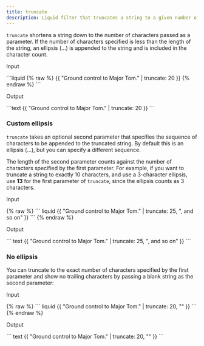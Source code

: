 ```yaml
---
title: truncate
description: Liquid filter that truncates a string to a given number of characters.
---
```


`truncate` shortens a string  down to the number of characters passed as a parameter. If the number of characters specified is less than the length of the string, an ellipsis (...) is appended to the string and is included in the character count.

<p class="code-label">Input</p>
```liquid
{% raw %}
{{ "Ground control to Major Tom." | truncate: 20 }}
{% endraw %}
```

<p class="code-label">Output</p>
```text
{{ "Ground control to Major Tom." | truncate: 20 }}
```

### Custom ellipsis

`truncate` takes an optional second parameter that specifies the sequence of characters to be appended to the truncated string. By default this is an ellipsis (...), but you can specify a different sequence.

The length of the second parameter counts against the number of characters specified by the first parameter. For example, if you want to truncate a string to exactly 10 characters, and use a 3-character ellipsis, use **13** for the first parameter of `truncate`, since the ellipsis counts as 3 characters.

<p class="code-label">Input</p>
{% raw %}
``` liquid
{{ "Ground control to Major Tom." | truncate: 25, ", and so on" }}
```
{% endraw %}

<p class="code-label">Output</p>
``` text
{{ "Ground control to Major Tom." | truncate: 25, ", and so on" }}
```

### No ellipsis

You can truncate to the exact number of characters specified by the first parameter and show no trailing characters by passing a blank string as the second parameter:

<p class="code-label">Input</p>
{% raw %}
``` liquid
{{ "Ground control to Major Tom." | truncate: 20, "" }}
```
{% endraw %}

<p class="code-label">Output</p>
``` text
{{ "Ground control to Major Tom." | truncate: 20, "" }}
```
